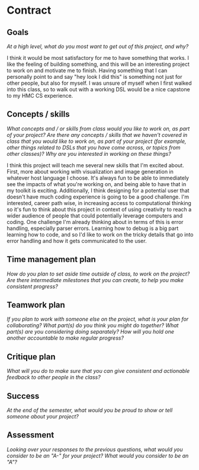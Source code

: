 # Contract

## Goals

_At a high level, what do you most want to get out of this project, and why?_

I think it would be most satisfactory for me to have something that works. I like the feeling of building something, and this will be an interesting project to work on and motivate me to finish. Having something that I can personally point to and say "hey look I did this" is something not just for other people, but also for myself. I was unsure of myself when I first walked into this class, so to walk out with a working DSL would be a nice capstone to my HMC CS experience.

## Concepts / skills

_What concepts and / or skills from class would you like to work on, as part of your
project? Are there any concepts / skills that we haven't covered in class that you would
like to work on, as part of your project (for example, other things related to DSLs that
you have come across, or topics from other classes)? Why are you interested in working on
these things?_

I think this project will teach me several new skills that I'm excited about. First, more about working with visualization and image generation in whatever host language I choose. It's always fun to be able to immediately see the impacts of what you're working on, and being able to have that in my toolkit is exciting. Additionally, I think designing for a potential user that doesn't have much coding experience is going to be a good challenge. I'm interested, career path wise, in increasing access to computational thinking so it's fun to think about this project in context of using creativity to reach a wider audience of people that could potentially leverage computers and coding. One challenge I'm already thinking about in terms of this is error handling, especially parser errors. Learning how to debug is a big part learning how to code, and so I'd like to work on the tricky details that go into error handling and how it gets communicated to the user.

## Time management plan

_How do you plan to set aside time outside of class, to work on the project? Are there
intermediate milestones that you can create, to help you make consistent progress?_

## Teamwork plan

_If you plan to work with someone else on the project, what is your plan for
collaborating? What part(s) do you think you might do together? What part(s) are you
considering doing separately? How will you hold one another accountable to make regular
progress?_

## Critique plan

_What will you do to make sure that you can give consistent and actionable feedback to
other people in the class?_

## Success

_At the end of the semester, what would you be proud to show or tell someone about your
project?_

## Assessment

_Looking over your responses to the previous questions, what would you consider to be an
"A-" for your project? What would you consider to be an "A"?_
